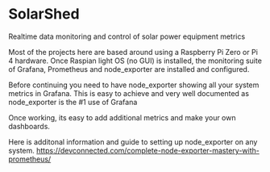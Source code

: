 # SolarShed
Realtime data monitoring and control of solar power equipment metrics

Most of the projects here are based around using a Raspberry Pi Zero or Pi 4 hardware.
Once Raspian light OS (no GUI) is installed, the monitoring suite of
Grafana, Prometheus and node_exporter are installed and configured.

Before continuing you need to have node_exporter showing all your system metrics in Grafana.
This is easy to achieve and very well documented as node_exporter is the #1 use of Grafana

Once working, its easy to add additional metrics and make your own dashboards.

Here is additonal information and guide to setting up node_exporter on any system.
https://devconnected.com/complete-node-exporter-mastery-with-prometheus/
